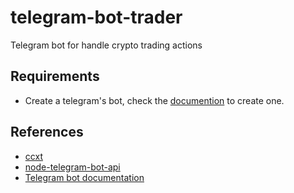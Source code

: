 # telegram-bot-trader

Telegram bot for handle crypto trading actions

## Requirements

- Create a telegram's bot, check the [documention](https://core.telegram.org/bots#3-how-do-i-create-a-bot) to create one.

## References

- [ccxt](https://github.com/ccxt/ccxt)
- [node-telegram-bot-api](https://github.com/yagop/node-telegram-bot-api)
- [Telegram bot documentation](https://core.telegram.org/bots)